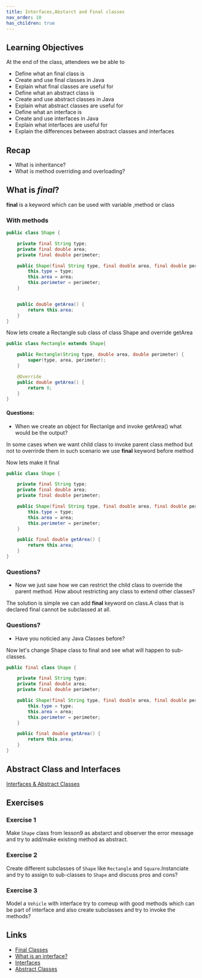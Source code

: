 ```yaml
---
title: Interfaces,Abstarct and Final classes
nav_order: 10
has_children: true
---
```


## Learning Objectives

At the end of the class, attendees we be able to

- Define what an final class is
- Create and use final classes in Java
- Explain what final classes are useful for
- Define what an abstract class is
- Create and use abstract classes in Java
- Explain what abstract classes are useful for
- Define what an interface is
- Create and use interfaces in Java
- Explain what interfaces are useful for
- Explain the differences between abstract classes and interfaces


## Recap
- What is inheritance?
- What is method overriding and overloading?


## What is _final_?

**final** is a keyword which can be used with variable ,method or class


### With methods
```java
public class Shape {

    private final String type;
    private final double area;
    private final double perimeter;

    public Shape(final String type, final double area, final double perimeter) {
        this.type = type;
        this.area = area;
        this.perimeter = perimeter;
    }


    public double getArea() {
        return this.area;
    }
}
```
Now lets create a Rectangle sub class of class Shape and override getArea

```java
public class Rectangle extends Shape{

    public Rectangle(String type, double area, double perimeter) {
        super(type, area, perimeter);
    }

    @Override
    public double getArea() {
        return 0;
    }
}
```

#### Questions:
- When we create an object for Rectanlge and invoke getArea() what would be the output?


In some cases when we want child class to invoke parent class method but not to overrirde them in such scenario we use **final** keyword before method

Now lets make it final
```java
public class Shape {

    private final String type;
    private final double area;
    private final double perimeter;

    public Shape(final String type, final double area, final double perimeter) {
        this.type = type;
        this.area = area;
        this.perimeter = perimeter;
    }

    public final double getArea() {
        return this.area;
    }
}
```

### Questions?
- Now we just saw how we can restrict the child class to override the parent method. How about restricting any class to extend other classes?



The solution is simple we can add **final** keyword on class.A class that is declared final cannot be subclassed at all.

### Questions?
- Have you noticied any Java Classes before?

Now let's change Shape class to final and see what will happen to sub-classes.

```java
public final class Shape {

    private final String type;
    private final double area;
    private final double perimeter;

    public Shape(final String type, final double area, final double perimeter) {
        this.type = type;
        this.area = area;
        this.perimeter = perimeter;
    }

    public final double getArea() {
        return this.area;
    }
}
```


## Abstract Class and Interfaces
[Interfaces & Abstract Classes](https://speakerdeck.com/ftchirou/interfaces-and-abstract-classes-in-java)

## Exercises

### Exercise 1 
Make `Shape` class from lesson9 as abstarct and observer the error message and try to add/make existing method as abstract.

### Exercise 2
Create different subclasses of `Shape` like `Rectangle` and `Square`.Instanciate and try to assign to sub-classes to `Shape` and discuss pros and cons?

### Exercise 3
Model a `Vehicle` with interface try to comeup with good methods which can be part of interface
and also create subclasses and try to invoke the methods?

## Links
- [Final Classes](https://docs.oracle.com/javase/tutorial/java/IandI/final.html)
- [What is an interface?](https://docs.oracle.com/javase/tutorial/java/concepts/interface.html)
- [Interfaces](https://docs.oracle.com/javase/tutorial/java/IandI/createinterface.html)
- [Abstract Classes](https://docs.oracle.com/javase/tutorial/java/IandI/abstract.html)